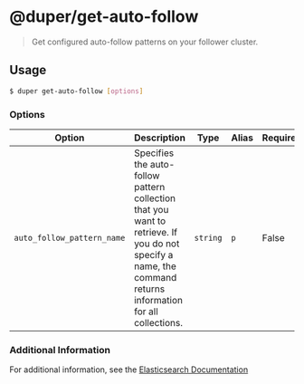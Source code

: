 # @duper/get-auto-follow

> Get configured auto-follow patterns on your follower cluster.

## Usage

```sh
$ duper get-auto-follow [options]
```

### Options

| Option | Description | Type | Alias | Required |
| -------- | ----------- | ------- | ------- | --------- |
| `auto_follow_pattern_name` | Specifies the auto-follow pattern collection that you want to retrieve. If you do not specify a name, the command returns information for all collections. | `string` | `p` | False |

### Additional Information

For additional information, see the [Elasticsearch Documentation](https://www.elastic.co/guide/en/elasticsearch/reference/current/ccr-post-forget-follower.html)

